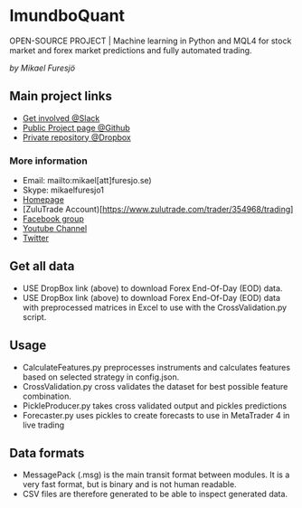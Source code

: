 # ImundboQuant

OPEN-SOURCE PROJECT | Machine learning in Python and MQL4 for stock market and forex market predictions and fully automated trading.

*by Mikael Furesjö*

## Main project links
- [Get involved @Slack](https://imundboquant.slack.com)
- [Public Project page @Github](https://github.com/MikaelFuresjo/ImundboQuant)
- [Private repository @Dropbox](https://www.dropbox.com/sh/qemina178goedax/AABa0C0JmJpG4hIG8jLaaYaua?dl=0)

### More information
- Email: mailto:mikael[att]furesjo.se)
- Skype: mikaelfuresjo1
- [Homepage](http://www.beststrategies4trading.com/)
- [ZuluTrade Account)[https://www.zulutrade.com/trader/354968/trading]
- [Facebook group](https://www.facebook.com/groups/Borsrobotar/)
- [Youtube Channel](https://www.youtube.com/user/FuresjoFinancialTrad/videos)
- [Twitter](https://twitter.com/Mikael_Furesjo)


## Get all data
- USE DropBox link (above) to download Forex End-Of-Day (EOD) data.
- USE DropBox link (above) to download Forex End-Of-Day (EOD) data with preprocessed matrices in Excel to use with the CrossValidation.py script.

## Usage
- CalculateFeatures.py preprocesses instruments and calculates features based on selected strategy in config.json.
- CrossValidation.py cross validates the dataset for best possible feature combination.
- PickleProducer.py takes cross validated output and pickles predictions
- Forecaster.py uses pickles to create forecasts to use in MetaTrader 4 in live trading

## Data formats
- MessagePack (.msg) is the main transit format between modules. It is a very fast format, but is binary and is not human readable. 
- CSV files are therefore generated to be able to inspect generated data.
